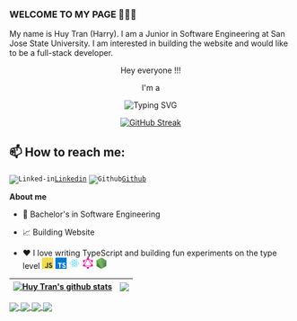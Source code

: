   ### WELCOME TO MY PAGE 👋👋👋
My name is Huy Tran (Harry). I am a Junior in Software Engineering at San Jose State University. I am interested in building the website and would like to be a full-stack developer.<be>

<div align="center">

Hey everyone !!! 

I'm a 

![Typing SVG](https://readme-typing-svg.demolab.com?font=Sacramento&size=40&duration=5000&pause=800&color=FFFFFF&center=true&vCenter=true&width=435&lines=Software+developer;Artist;Enthusiast;SeniorStudent)

[![GitHub Streak](https://streak-stats.demolab.com?user=huytran72&theme=highcontrast)](https://git.io/streak-stats)

</div>

## 📫 How to reach me: 

<code><img height="15" alt="Linked-in" src="https://cdn-icons-png.flaticon.com/256/3665/3665172.png">[Linkedin](https://www.linkedin.com/in/huytran93/)</code> <code><img height="15" alt="Github" src="https://img.icons8.com/?size=512&id=63777&format=png">[Github](https://github.com/huytran72/)</code>


**About me**

- 💼 Bachelor's in Software Engineering

- 📈 Building Website

- ❤️ I love writing TypeScript and building fun experiments on the type level
<code><img height="20" alt="javascript" src="https://raw.githubusercontent.com/github/explore/80688e429a7d4ef2fca1e82350fe8e3517d3494d/topics/javascript/javascript.png"></code>
<code><img height="20" alt="typescript" src="https://raw.githubusercontent.com/github/explore/80688e429a7d4ef2fca1e82350fe8e3517d3494d/topics/typescript/typescript.png"></code>
<code><img height="20" alt="react" src="https://raw.githubusercontent.com/github/explore/80688e429a7d4ef2fca1e82350fe8e3517d3494d/topics/react/react.png"></code>
<code><img height="20" alt="graphql" src="https://raw.githubusercontent.com/github/explore/5c058a388828bb5fde0bcafd4bc867b5bb3f26f3/topics/graphql/graphql.png"></code>
<code><img height="20" alt="nodejs" src="https://raw.githubusercontent.com/github/explore/80688e429a7d4ef2fca1e82350fe8e3517d3494d/topics/nodejs/nodejs.png"></code>    

| <a href="https://github.com/huytran72/"><img align="center" src="https://github-readme-stats.vercel.app/api?username=huytran72&show_icons=true&include_all_commits=true&theme=buefy&hide_border=true" alt="Huy Tran's github stats" /></a> | <a href="https://github.com/huytran72/"><img align="center" src="https://github-readme-stats.vercel.app/api/top-langs/?username=huytran72&layout=compact&theme=buefy&hide_border=true" /></a> |
| ------------- | ------------- |

<a href="https://github.com/huytran72/ZingMusic/">
  <!-- Change the `github-readme-stats.anuraghazra1.vercel.app` to `github-readme-stats.vercel.app`  -->
  <img align="center" src="https://github-readme-stats.anuraghazra1.vercel.app/api/pin/?username=huytran72&repo=ZingMusic&theme=radical" />
</a>    
<a href="https://github.com/huytran72/Taskly-App">
  <!-- Change the `github-readme-stats.anuraghazra1.vercel.app` to `github-readme-stats.vercel.app`  -->
  <img align="center" src="https://github-readme-stats.anuraghazra1.vercel.app/api/pin/?username=huytran72&repo=Taskly-App&theme=highcontrast" />
</a>  
<a href="https://github.com/huytran72/Forkify-App/">
  <!-- Change the `github-readme-stats.anuraghazra1.vercel.app` to `github-readme-stats.vercel.app`  -->
  <img align="center" src="https://github-readme-stats.anuraghazra1.vercel.app/api/pin/?username=huytran72&repo=Forkify-App&theme=cobalt" />
</a>    
<a href="https://github.com/huytran72/Portfolio_v2">
  <!-- Change the `github-readme-stats.anuraghazra1.vercel.app` to `github-readme-stats.vercel.app`  -->
  <img align="center" src="https://github-readme-stats.anuraghazra1.vercel.app/api/pin/?username=huytran72&repo=Portfolio_v2&theme=dracula" />
</a>    

